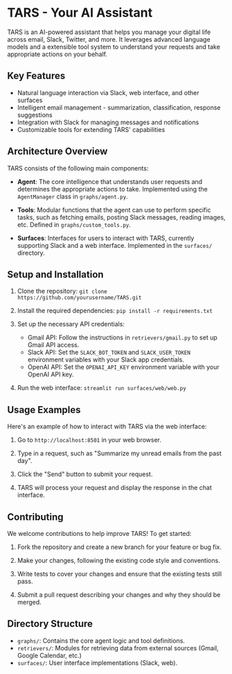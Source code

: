 # TARS - Your AI Assistant 

TARS is an AI-powered assistant that helps you manage your digital life across email, Slack, Twitter, and more. It leverages advanced language models and a extensible tool system to understand your requests and take appropriate actions on your behalf.

## Key Features

- Natural language interaction via Slack, web interface, and other surfaces
- Intelligent email management - summarization, classification, response suggestions
- Integration with Slack for managing messages and notifications 
- Customizable tools for extending TARS' capabilities

## Architecture Overview

TARS consists of the following main components:

- **Agent**: The core intelligence that understands user requests and determines the appropriate actions to take. Implemented using the `AgentManager` class in `graphs/agent.py`.

- **Tools**: Modular functions that the agent can use to perform specific tasks, such as fetching emails, posting Slack messages, reading images, etc. Defined in `graphs/custom_tools.py`.

- **Surfaces**: Interfaces for users to interact with TARS, currently supporting Slack and a web interface. Implemented in the `surfaces/` directory.

## Setup and Installation 

1. Clone the repository: `git clone https://github.com/yourusername/TARS.git`

2. Install the required dependencies: `pip install -r requirements.txt`

3. Set up the necessary API credentials:
   - Gmail API: Follow the instructions in `retrievers/gmail.py` to set up Gmail API access.
   - Slack API: Set the `SLACK_BOT_TOKEN` and `SLACK_USER_TOKEN` environment variables with your Slack app credentials.
   - OpenAI API: Set the `OPENAI_API_KEY` environment variable with your OpenAI API key.

4. Run the web interface: `streamlit run surfaces/web/web.py`

## Usage Examples

Here's an example of how to interact with TARS via the web interface:

1. Go to `http://localhost:8501` in your web browser.

2. Type in a request, such as "Summarize my unread emails from the past day".

3. Click the "Send" button to submit your request.

4. TARS will process your request and display the response in the chat interface.

## Contributing

We welcome contributions to help improve TARS! To get started:

1. Fork the repository and create a new branch for your feature or bug fix.

2. Make your changes, following the existing code style and conventions.

3. Write tests to cover your changes and ensure that the existing tests still pass.

4. Submit a pull request describing your changes and why they should be merged.

## Directory Structure

- `graphs/`: Contains the core agent logic and tool definitions.
- `retrievers/`: Modules for retrieving data from external sources (Gmail, Google Calendar, etc.)
- `surfaces/`: User interface implementations (Slack, web).